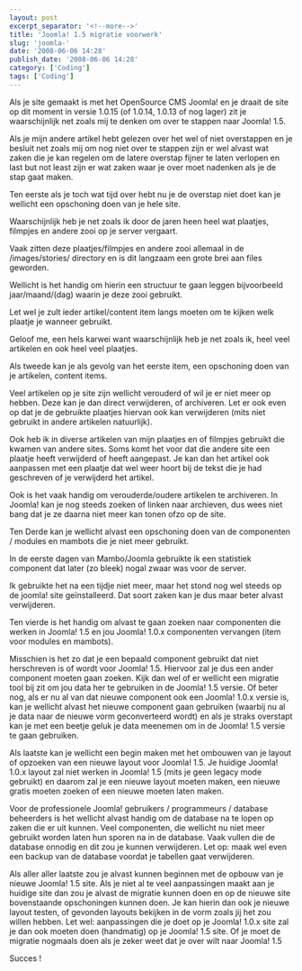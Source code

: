 ```yaml
---
layout: post
excerpt_separator: '<!--more-->'
title: 'Joomla! 1.5 migratie voorwerk'
slug: 'joomla-'
date: '2008-06-06 14:28'
publish_date: '2008-06-06 14:28'
category: ['Coding']
tags: ['Coding']
---
```

Als je site gemaakt is met het OpenSource CMS Joomla! en je draait de site op
dit moment in versie 1.0.15 (of 1.0.14, 1.0.13 of nog lager) zit je
waarschijnlijk net zoals mij te denken om over te stappen naar Joomla! 1.5.  
  
  
Als je mijn andere artikel hebt gelezen over het wel of niet overstappen en je
besluit net zoals mij om nog niet over te stappen zijn er wel alvast wat zaken
die je kan regelen om de latere overstap fijner te laten verlopen en last but
not least zijn er wat zaken waar je over moet nadenken als je de stap gaat
maken.  
  
Ten eerste als je toch wat tijd over hebt nu je de overstap niet doet kan je
wellicht een opschoning doen van je hele site.  
  
Waarschijnlijk heb je net zoals ik door de jaren heen heel wat plaatjes,
filmpjes en andere zooi op je server vergaart.  
  
Vaak zitten deze plaatjes/filmpjes en andere zooi allemaal in de
/images/stories/ directory en is dit langzaam een grote brei aan files
geworden.  
  
Wellicht is het handig om hierin een structuur te gaan leggen bijvoorbeeld
jaar/maand/(dag) waarin je deze zooi gebruikt.  
  
Let wel je zult ieder artikel/content item langs moeten om te kijken welk
plaatje je wanneer gebruikt.  
  
Geloof me, een hels karwei want waarschijnlijk heb je net zoals ik, heel veel
artikelen en ook heel veel plaatjes.  
  
  
Als tweede kan je als gevolg van het eerste item, een opschoning doen van je
artikelen, content items.  
  
Veel artikelen op je site zijn wellicht verouderd of wil je er niet meer op
hebben. Deze kan je dan direct verwijderen, of archiveren. Let er ook even op
dat je de gebruikte plaatjes hiervan ook kan verwijderen (mits niet gebruikt
in andere artikelen natuurlijk).  
  
  
Ook heb ik in diverse artikelen van mijn plaatjes en of filmpjes gebruikt die
kwamen van andere sites. Soms komt het voor dat die andere site een plaatje
heeft verwijderd of heeft aangepast. Je kan dan het artikel ook aanpassen met
een plaatje dat wel weer hoort bij de tekst die je had geschreven of je
verwijderd het artikel.  
  
  
Ook is het vaak handig om verouderde/oudere artikelen te archiveren. In
Joomla! kan je nog steeds zoeken of linken naar archieven, dus wees niet bang
dat je ze daarna niet meer kan tonen ofzo op de site.  
  
  
Ten Derde kan je wellicht alvast een opschoning doen van de componenten /
modules en mambots die je niet meer gebruikt.  
  
In de eerste dagen van Mambo/Joomla gebruikte ik een statistiek component dat
later (zo bleek) nogal zwaar was voor de server.  
  
Ik gebruikte het na een tijdje niet meer, maar het stond nog wel steeds op de
joomla! site geïnstalleerd. Dat soort zaken kan je dus maar beter alvast
verwijderen.  
  
  
Ten vierde is het handig om alvast te gaan zoeken naar componenten die werken
in Joomla! 1.5 en jou Joomla! 1.0.x componenten vervangen (item voor modules
en mambots).  
  
Misschien is het zo dat je een bepaald component gebruikt dat niet herschreven
is of wordt voor Joomla! 1.5. Hiervoor zal je dus een ander component moeten
gaan zoeken. Kijk dan wel of er wellicht een migratie tool bij zit om jou data
her te gebruiken in de Joomla! 1.5 versie. Of beter nog, als er nu al van dat
nieuwe component ook een Joomla! 1.0.x versie is, kan je wellicht alvast het
nieuwe component gaan gebruiken (waarbij nu al je data naar de nieuwe vorm
geconverteerd wordt) en als je straks overstapt kan je met een beetje geluk je
data meenemen om in de Joomla! 1.5 versie te gaan gebruiken.  
  
  
Als laatste kan je wellicht een begin maken met het ombouwen van je layout of
opzoeken van een nieuwe layout voor Joomla! 1.5. Je huidige Joomla! 1.0.x
layout zal niet werken in Joomla! 1.5 (mits je geen legacy mode gebruikt) en
daarom zal je een nieuwe layout moeten maken, een nieuwe gratis moeten zoeken
of een nieuwe moeten laten maken.  
  
  
Voor de professionele Joomla! gebruikers / programmeurs / database beheerders
is het wellicht alvast handig om de database na te lopen op zaken die er uit
kunnen. Veel componenten, die wellicht nu niet meer gebruikt worden laten hun
sporen na in de database. Vaak vullen die de database onnodig en dit zou je
kunnen verwijderen. Let op: maak wel even een backup van de database voordat
je tabellen gaat verwijderen.  
  
  
Als aller aller laatste zou je alvast kunnen beginnen met de opbouw van je
nieuwe Joomla! 1.5 site. Als je niet al te veel aanpassingen maakt aan je
huidige site dan zou je alvast de migratie kunnen doen en op de nieuwe site
bovenstaande opschoningen kunnen doen. Je kan hierin dan ook je nieuwe layout
testen, of gevonden layouts bekijken in de vorm zoals jij het zou willen
hebben. Let wel: aanpassingen die je doet op je Joomla! 1.0.x site zal je dan
ook moeten doen (handmatig) op je Joomla! 1.5 site. Of je moet de migratie
nogmaals doen als je zeker weet dat je over wilt naar Joomla! 1.5  
  
  
Succes !

